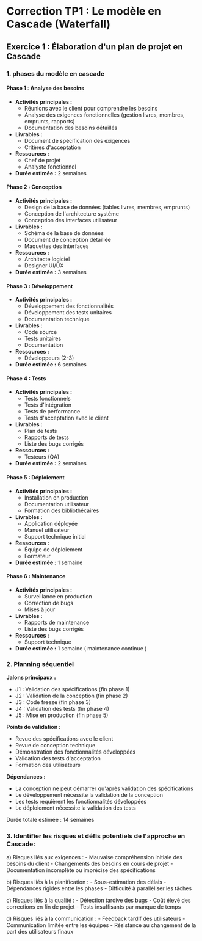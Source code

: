 # Correction TP1 : Le modèle en Cascade (Waterfall)

## Exercice 1 : Élaboration d'un plan de projet en Cascade

### 1. phases du modèle en cascade

#### Phase 1 : Analyse des besoins

- **Activités principales :**
  - Réunions avec le client pour comprendre les besoins
  - Analyse des exigences fonctionnelles (gestion livres, membres, emprunts, rapports)
  - Documentation des besoins détaillés
- **Livrables :**
  - Document de spécification des exigences
  - Critères d'acceptation
- **Ressources :**
  - Chef de projet
  - Analyste fonctionnel
- **Durée estimée :** 2 semaines

#### Phase 2 : Conception

- **Activités principales :**
  - Design de la base de données (tables livres, membres, emprunts)
  - Conception de l'architecture système
  - Conception des interfaces utilisateur
- **Livrables :**
  - Schéma de la base de données
  - Document de conception détaillée
  - Maquettes des interfaces
- **Ressources :**
  - Architecte logiciel
  - Designer UI/UX
- **Durée estimée :** 3 semaines

#### Phase 3 : Développement

- **Activités principales :**
  - Développement des fonctionnalités
  - Développement des tests unitaires
  - Documentation technique
- **Livrables :**
  - Code source
  - Tests unitaires
  - Documentation
- **Ressources :**
  - Développeurs (2-3)
- **Durée estimée :** 6 semaines

#### Phase 4 : Tests

- **Activités principales :**
  - Tests fonctionnels
  - Tests d'intégration
  - Tests de performance
  - Tests d'acceptation avec le client
- **Livrables :**
  - Plan de tests
  - Rapports de tests
  - Liste des bugs corrigés
- **Ressources :**
  - Testeurs (QA)
- **Durée estimée :** 2 semaines

#### Phase 5 : Déploiement

- **Activités principales :**
  - Installation en production
  - Documentation utilisateur
  - Formation des bibliothécaires
- **Livrables :**
  - Application déployée
  - Manuel utilisateur
  - Support technique initial
- **Ressources :**
  - Équipe de déploiement
  - Formateur
- **Durée estimée :** 1 semaine

#### Phase 6 : Maintenance

- **Activités principales :**
  - Surveillance en production
  - Correction de bugs
  - Mises à jour
- **Livrables :**
  - Rapports de maintenance
  - Liste des bugs corrigés
- **Ressources :**
  - Support technique
- **Durée estimée :** 1 semaine ( maintenance continue )

### 2. Planning séquentiel

**Jalons principaux :**

- J1 : Validation des spécifications (fin phase 1)
- J2 : Validation de la conception (fin phase 2)
- J3 : Code freeze (fin phase 3)
- J4 : Validation des tests (fin phase 4)
- J5 : Mise en production (fin phase 5)

**Points de validation :**

- Revue des spécifications avec le client
- Revue de conception technique
- Démonstration des fonctionnalités développées
- Validation des tests d'acceptation
- Formation des utilisateurs

**Dépendances :**

- La conception ne peut démarrer qu'après validation des spécifications
- Le développement nécessite la validation de la conception
- Les tests requièrent les fonctionnalités développées
- Le déploiement nécessite la validation des tests

Durée totale estimée : 14 semaines

### 3. Identiﬁer les risques et déﬁs potentiels de l'approche en Cascade:

   a) Risques liés aux exigences :
      - Mauvaise compréhension initiale des besoins du client
      - Changements des besoins en cours de projet
      - Documentation incomplète ou imprécise des spécifications

   b) Risques liés à la planification :
      - Sous-estimation des délais
      - Dépendances rigides entre les phases
      - Difficulté à paralléliser les tâches

   c) Risques liés à la qualité :
      - Détection tardive des bugs
      - Coût élevé des corrections en fin de projet
      - Tests insuffisants par manque de temps

   d) Risques liés à la communication :
      - Feedback tardif des utilisateurs
      - Communication limitée entre les équipes
      - Résistance au changement de la part des utilisateurs finaux
